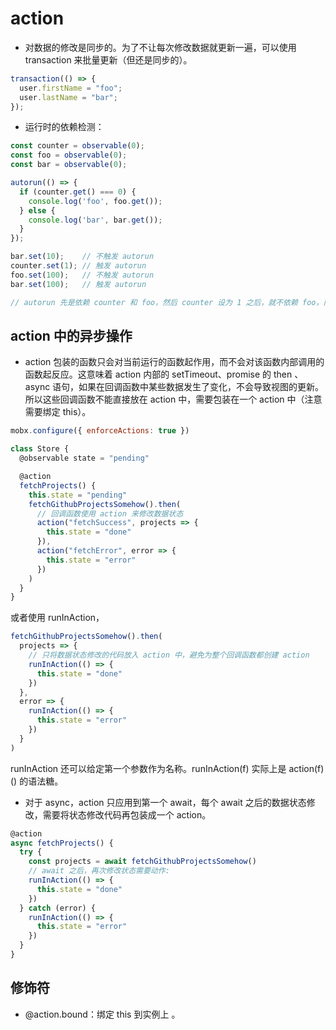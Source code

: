 # action

- 对数据的修改是同步的。为了不让每次修改数据就更新一遍，可以使用 transaction 来批量更新（但还是同步的）。

```js
transaction(() => {
  user.firstName = "foo";
  user.lastName = "bar";
});
```

- 运行时的依赖检测：

```js
const counter = observable(0);
const foo = observable(0);
const bar = observable(0);

autorun(() => {
  if (counter.get() === 0) {
    console.log('foo', foo.get());
  } else {
    console.log('bar', bar.get());
  }
});

bar.set(10);    // 不触发 autorun
counter.set(1); // 触发 autorun
foo.set(100);   // 不触发 autorun
bar.set(100);   // 触发 autorun

// autorun 先是依赖 counter 和 foo，然后 counter 设为 1 之后，就不依赖 foo，而是依赖 counter 和 bar 了。
```

## action 中的异步操作

- action 包装的函数只会对当前运行的函数起作用，而不会对该函数内部调用的函数起反应。这意味着 action 内部的 setTimeout、promise 的 then 、 async 语句，如果在回调函数中某些数据发生了变化，不会导致视图的更新。所以这些回调函数不能直接放在 action 中，需要包装在一个 action 中（注意需要绑定 this）。

```js
mobx.configure({ enforceActions: true })

class Store {
  @observable state = "pending"

  @action
  fetchProjects() {
    this.state = "pending"
    fetchGithubProjectsSomehow().then(
      // 回调函数使用 action 来修改数据状态
      action("fetchSuccess", projects => {
        this.state = "done"
      }),
      action("fetchError", error => {
        this.state = "error"
      })
    )
  }
}
```

或者使用 runInAction，

```js
fetchGithubProjectsSomehow().then(
  projects => {
    // 只将数据状态修改的代码放入 action 中，避免为整个回调函数都创建 action
    runInAction(() => {
      this.state = "done"
    })
  },
  error => {
    runInAction(() => {
      this.state = "error"
    })
  }
)
```

runInAction 还可以给定第一个参数作为名称。runInAction(f) 实际上是 action(f)() 的语法糖。


- 对于 async，action 只应用到第一个 await，每个 await 之后的数据状态修改，需要将状态修改代码再包装成一个 action。

```js
@action
async fetchProjects() {
  try {
    const projects = await fetchGithubProjectsSomehow()
    // await 之后，再次修改状态需要动作:
    runInAction(() => {
      this.state = "done"
    })
  } catch (error) {
    runInAction(() => {
      this.state = "error"
    })
  }
}
```



## 修饰符

- @action.bound：绑定 this 到实例上 。